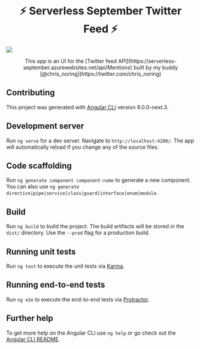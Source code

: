 <div>

<h1 align=center>⚡️ Serverless September Twitter Feed ⚡️</h1>

<img align=center src="https://raw.githubusercontent.com/manekinekko/serverless-september-ui/master/src/assets/og_imagee.png" />

<p align=center>This app is an UI for the [Twitter feed API](https://serverless-september.azurewebsites.net/api/Mentions) built by my buddy [@chris_noring](https://twitter.com/chris_noring)</p>

</div>


## Contributing

This project was generated with [Angular CLI](https://github.com/angular/angular-cli) version 9.0.0-next.3.

## Development server

Run `ng serve` for a dev server. Navigate to `http://localhost:4200/`. The app will automatically reload if you change any of the source files.

## Code scaffolding

Run `ng generate component component-name` to generate a new component. You can also use `ng generate directive|pipe|service|class|guard|interface|enum|module`.

## Build

Run `ng build` to build the project. The build artifacts will be stored in the `dist/` directory. Use the `--prod` flag for a production build.

## Running unit tests

Run `ng test` to execute the unit tests via [Karma](https://karma-runner.github.io).

## Running end-to-end tests

Run `ng e2e` to execute the end-to-end tests via [Protractor](http://www.protractortest.org/).

## Further help

To get more help on the Angular CLI use `ng help` or go check out the [Angular CLI README](https://github.com/angular/angular-cli/blob/master/README.md).
